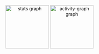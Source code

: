 <div align="center">
  <img src="https://github-readme-stats.vercel.app/api?username=fadelhbr&hide_title=true&hide_rank=false&show_icons=false&include_all_commits=true&count_private=true&disable_animations=false&theme=nord&locale=en&hide_border=true&order=1" height="136" alt="stats graph"  />
  <img src="https://github-readme-activity-graph.vercel.app/graph?username=fadelhbr&radius=16&theme=nord&area=true&order=5&hide_title=true&hide_border=true" height="136" alt="activity-graph graph"  />
</div>

###
